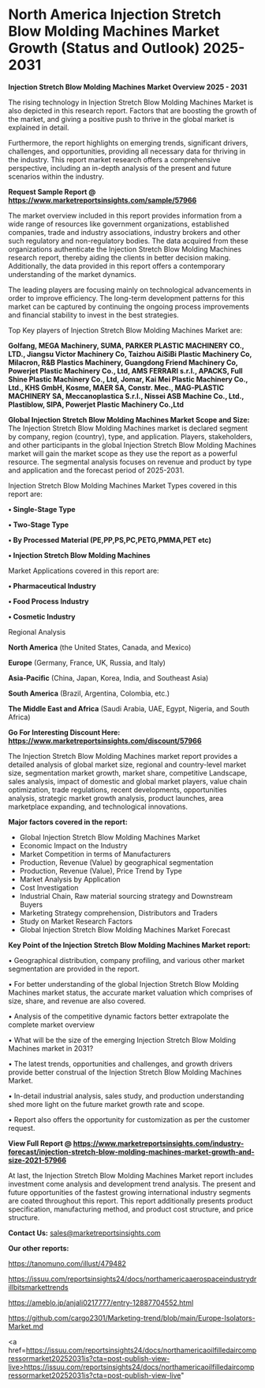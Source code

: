 # North America Injection Stretch Blow Molding Machines Market Growth (Status and Outlook) 2025-2031

<Strong> Injection Stretch Blow Molding Machines Market Overview 2025 - 2031</strong>

The rising technology in Injection Stretch Blow Molding Machines Market is also depicted in this research report. Factors that are boosting the growth of the market, and giving a positive push to thrive in the global market is explained in detail.

Furthermore, the report highlights on emerging trends, significant drivers, challenges, and opportunities, providing all necessary data for thriving in the industry. This report market research offers a comprehensive perspective, including an in-depth analysis of the present and future scenarios within the industry.

<strong>Request Sample Report @ <a href=https://www.marketreportsinsights.com/sample/57966>https://www.marketreportsinsights.com/sample/57966</a></strong>

The market overview included in this report provides information from a wide range of resources like government organizations, established companies, trade and industry associations, industry brokers and other such regulatory and non-regulatory bodies. The data acquired from these organizations authenticate the Injection Stretch Blow Molding Machines research report, thereby aiding the clients in better decision making. Additionally, the data provided in this report offers a contemporary understanding of the market dynamics.

The leading players are focusing mainly on technological advancements in order to improve efficiency. The long-term development patterns for this market can be captured by continuing the ongoing process improvements and financial stability to invest in the best strategies.

Top Key players of Injection Stretch Blow Molding Machines Market are:

<strong>Golfang, MEGA Machinery, SUMA, PARKER PLASTIC MACHINERY CO., LTD., Jiangsu Victor Machinery Co, Taizhou AiSiBi Plastic Machinery Co, Milacron, R&B Plastics Machinery, Guangdong Friend Machinery Co, Powerjet Plastic Machinery Co., Ltd, AMS FERRARI s.r.l., APACKS, Full Shine Plastic Machinery Co., Ltd, Jomar, Kai Mei Plastic Machinery Co., Ltd., KHS GmbH, Kosme, MAER SA, Constr. Mec., MAG-PLASTIC MACHINERY SA, Meccanoplastica S.r.l., Nissei ASB Machine Co., Ltd., Plastiblow, SIPA, Powerjet Plastic Machinery Co.,Ltd</strong>

<strong><b>Global Injection Stretch Blow Molding Machines Market Scope and Size:</b></strong>
The Injection Stretch Blow Molding Machines market is declared segment by company, region (country), type, and application. Players, stakeholders, and other participants in the global Injection Stretch Blow Molding Machines market will gain the market scope as they use the report as a powerful resource. The segmental analysis focuses on revenue and product by type and application and the forecast period of 2025-2031.

Injection Stretch Blow Molding Machines Market Types covered in this report are:

<strong>• Single-Stage Type

• Two-Stage Type

• By Processed Material (PE,PP,PS,PC,PETG,PMMA,PET etc)

• Injection Stretch Blow Molding Machines</strong>

Market Applications covered in this report are:

<strong>• Pharmaceutical Industry

• Food Process Industry

• Cosmetic Industry</strong> 

Regional Analysis

<strong>North America</strong> (the United States, Canada, and Mexico)

<strong>Europe</strong> (Germany, France, UK, Russia, and Italy)

<strong>Asia-Pacific</strong> (China, Japan, Korea, India, and Southeast Asia)

<strong>South America</strong> (Brazil, Argentina, Colombia, etc.)

<strong>The Middle East and Africa</strong> (Saudi Arabia, UAE, Egypt, Nigeria, and South Africa)

<strong>Go For Interesting Discount Here: <a href=https://www.marketreportsinsights.com/discount/57966>https://www.marketreportsinsights.com/discount/57966</a></strong>

The Injection Stretch Blow Molding Machines market report provides a detailed analysis of global market size, regional and country-level market size, segmentation market growth, market share, competitive Landscape, sales analysis, impact of domestic and global market players, value chain optimization, trade regulations, recent developments, opportunities analysis, strategic market growth analysis, product launches, area marketplace expanding, and technological innovations.

<strong><b>Major factors covered in the report:</b></strong>
<ul>
  <li>Global Injection Stretch Blow Molding Machines Market </li>
  <li>Economic Impact on the Industry</li>
  <li>Market Competition in terms of Manufacturers</li>
  <li>Production, Revenue (Value) by geographical segmentation</li>
  <li>Production, Revenue (Value), Price Trend by Type</li>
  <li>Market Analysis by Application</li>
  <li>Cost Investigation</li>
  <li>Industrial Chain, Raw material sourcing strategy and Downstream Buyers</li>
  <li>Marketing Strategy comprehension, Distributors and Traders</li>
  <li>Study on Market Research Factors</li>
  <li>Global Injection Stretch Blow Molding Machines Market Forecast</li>
</ul>

<strong><b>Key Point of the Injection Stretch Blow Molding Machines Market report:</b></strong>

• Geographical distribution, company profiling, and various other market segmentation are provided in the report.

• For better understanding of the global Injection Stretch Blow Molding Machines market status, the accurate market valuation which comprises of size, share, and revenue are also covered.

• Analysis of the competitive dynamic factors better extrapolate the complete market overview

• What will be the size of the emerging Injection Stretch Blow Molding Machines market in 2031?

• The latest trends, opportunities and challenges, and growth drivers provide better construal of the Injection Stretch Blow Molding Machines Market.

• In-detail industrial analysis, sales study, and production understanding shed more light on the future market growth rate and scope.

• Report also offers the opportunity for customization as per the customer request.

<strong><b>View Full Report @ <a href=https://www.marketreportsinsights.com/industry-forecast/injection-stretch-blow-molding-machines-market-growth-and-size-2021-57966>https://www.marketreportsinsights.com/industry-forecast/injection-stretch-blow-molding-machines-market-growth-and-size-2021-57966</a></b></strong>


At last, the Injection Stretch Blow Molding Machines Market report includes investment come analysis and development trend analysis. The present and future opportunities of the fastest growing international industry segments are coated throughout this report. This report additionally presents product specification, manufacturing method, and product cost structure, and price structure.

<strong>Contact Us:</strong>
sales@marketreportsinsights.com

<strong>Our other reports:</strong>

<a href=https://tanomuno.com/illust/479482>https://tanomuno.com/illust/479482</a>

<a href=https://issuu.com/reportsinsights24/docs/northamericaaerospaceindustrydrillbitsmarkettrends>https://issuu.com/reportsinsights24/docs/northamericaaerospaceindustrydrillbitsmarkettrends</a>

<a href=https://ameblo.jp/anjali0217777/entry-12887704552.html>https://ameblo.jp/anjali0217777/entry-12887704552.html</a>

<a href=https://github.com/cargo2301/Marketing-trend/blob/main/Europe-Isolators-Market.md>https://github.com/cargo2301/Marketing-trend/blob/main/Europe-Isolators-Market.md</a>

<a href=https://issuu.com/reportsinsights24/docs/northamericaoilfilledaircompressormarket20252031is?cta=post-publish-view-live>https://issuu.com/reportsinsights24/docs/northamericaoilfilledaircompressormarket20252031is?cta=post-publish-view-live</a>"
